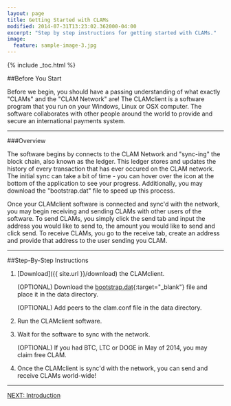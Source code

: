 ```yaml
---
layout: page
title: Getting Started with CLAMs
modified: 2014-07-31T13:23:02.362000-04:00
excerpt: "Step by step instructions for getting started with CLAMs."
image:
  feature: sample-image-3.jpg
---
```


{% include _toc.html %}

##Before You Start

Before we begin, you should have a passing understanding of what exactly "CLAMs" and the "CLAM Network" are!  The CLAMclient is a software program that you run on your Windows, Linux or OSX computer.  The software collaborates with other people around the world to provide and secure an international payments system.

---

###Overview

The software begins by connects to the CLAM Network and "sync-ing" the block chain, also known as the ledger.  This ledger stores and updates the history of every transaction that has ever occured on the CLAM network.  The initial sync can take a bit of time - you can hover over the icon at the bottom of the application to see your progress.  Additionally, you may download the "bootstrap.dat" file to speed up this process.

Once your CLAMclient software is connected and sync'd with the network, you may begin receiving and sending CLAMs with other users of the software.  To send CLAMs, you simply click the send tab and input the address you would like to send to, the amount you would like to send and click send.  To receive CLAMs, you go to the receive tab, create an address and provide that address to the user sending you CLAM.

---

##Step-By-Step Instructions

1. [Download]({{ site.url }}/download) the CLAMclient.

	(OPTIONAL) Download the [bootstrap.dat](https://bitcointalk.org/index.php?topic=623147.msg9772191#msg9772191){:target="_blank"} file and place it in the data directory.

	(OPTIONAL) Add peers to the clam.conf file in the data directory.

2. Run the CLAMclient software.

3. Wait for the software to sync with the network.
	
	(OPTIONAL) If you had BTC, LTC or DOGE in May of 2014, you may claim free CLAM.

4. Once the CLAMclient is sync'd with the network, you can send and receive CLAMs world-wide!

---

<a markdown="0" href="{{ site.url }}/introduction" class="btn">NEXT: Introduction</a>